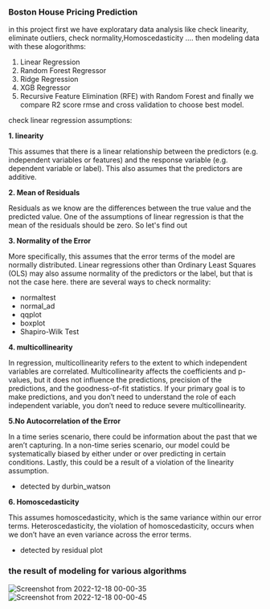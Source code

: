 ### Boston House Pricing Prediction
in this project first we have exploratary data analysis like check linearity, eliminate outliers, check normality,Homoscedasticity ....
then modeling data with these alogorithms:
1. Linear Regression
2. Random Forest Regressor
3. Ridge Regression
4. XGB Regressor
5. Recursive Feature Elimination (RFE) with Random Forest
and finally we compare R2 score rmse and cross validation to choose best model.

check linear regression assumptions:

**1. linearity**

This assumes that there is a linear relationship between the predictors (e.g. independent variables or features) and the response variable (e.g. dependent variable or label). This also assumes that the predictors are additive.

**2. Mean of Residuals**

Residuals as we know are the differences between the true value and the predicted value. One of the assumptions of linear regression is that the mean of the residuals should be zero. So let's find out

**3. Normality of the Error**

More specifically, this assumes that the error terms of the model are normally distributed. Linear regressions other than Ordinary Least Squares (OLS) may also assume normality of the predictors or the label, but that is not the case here.
there are several ways to check normality:

  - normaltest
  - normal_ad
  - qqplot
  - boxplot
  - Shapiro-Wilk Test
  
  **4. multicollinearity**
  
  In regression, multicollinearity refers to the extent to which independent variables are correlated. Multicollinearity affects the coefficients and p-values, but it does not influence the predictions, precision of the predictions, and the goodness-of-fit statistics. If your primary goal is to make predictions, and you don’t need to understand the role of each independent variable, you don’t need to reduce severe multicollinearity.

**5.No Autocorrelation of the Error**

In a time series scenario, there could be information about the past that we aren’t capturing. In a non-time series scenario, our model could be systematically biased by either under or over predicting in certain conditions. Lastly, this could be a result of a violation of the linearity assumption.
  - detected by durbin_watson
  
**6. Homoscedasticity**

This assumes homoscedasticity, which is the same variance within our error terms. Heteroscedasticity, the violation of homoscedasticity, occurs when we don’t have an even variance across the error terms.
  - detected by residual plot
  
  
 ### the result of modeling for various algorithms 
  
![Screenshot from 2022-12-18 00-00-35](https://user-images.githubusercontent.com/36596572/208265204-5687c548-6616-43ba-bdfa-e1c8732ce3a7.png)
![Screenshot from 2022-12-18 00-00-45](https://user-images.githubusercontent.com/36596572/208265207-ab6c07f4-8968-4766-b84c-5224314891c9.png)



